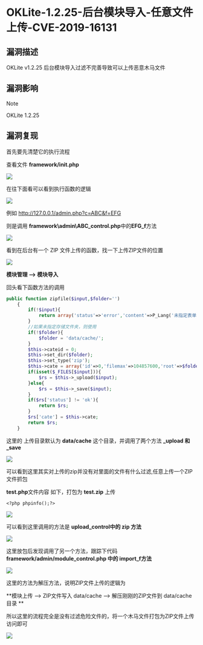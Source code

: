 # OKLite-1.2.25-后台模块导入-任意文件上传-CVE-2019-16131

## 漏洞描述

OKLite v1.2.25 后台模块导入过滤不完善导致可以上传恶意木马文件

## 漏洞影响

> [!NOTE]
>
> OKLite 1.2.25 

## 漏洞复现

首先要先清楚它的执行流程

查看文件 **framework/init.php**

![](OKLite-1.2.25-后台模块导入-任意文件上传-CVE-2019-16131.assets/16273630192277062.jpg)

在往下面看可以看到执行函数的逻辑

![](OKLite-1.2.25-后台模块导入-任意文件上传-CVE-2019-16131.assets/1627363019649724.jpg)

例如 http://127.0.0.1/admin.php?c=ABC&f=EFG

则是调用  **framework\admin\ABC_control.php**中的**EFG_f**方法

![](OKLite-1.2.25-后台模块导入-任意文件上传-CVE-2019-16131.assets/1627363020434494.jpg)

看到在后台有一个 ZIP 文件上传的函数，找一下上传ZIP文件的位置

![](OKLite-1.2.25-后台模块导入-任意文件上传-CVE-2019-16131.assets/16273630208407092.jpg)

**模块管理 --> 模块导入**

回头看下函数方法的调用

```php
public function zipfile($input,$folder='')
	{
		if(!$input){
			return array('status'=>'error','content'=>P_Lang('未指定表单名称'));
		}
		//如果未指定存储文件夹，则使用
		if(!$folder){
			$folder = 'data/cache/';
		}
		$this->cateid = 0;
		$this->set_dir($folder);
		$this->set_type('zip');
		$this->cate = array('id'=>0,'filemax'=>104857600,'root'=>$folder,'folder'=>'/','filetypes'=>'zip');
		if(isset($_FILES[$input])){
			$rs = $this->_upload($input);
		}else{
			$rs = $this->_save($input);
		}
		if($rs['status'] != 'ok'){
			return $rs;
		}
		$rs['cate'] = $this->cate;
		return $rs;
	}
```

这里的 上传目录默认为 **data/cache** 这个目录，并调用了两个方法 **_upload 和 _save**

![](OKLite-1.2.25-后台模块导入-任意文件上传-CVE-2019-16131.assets/1627363021281156.jpg)

可以看到这里其实对上传的zip并没有对里面的文件有什么过滤,任意上传一个ZIP文件抓包

**test.php**文件内容 如下，打包为 **test.zip** 上传

```
<?php phpinfo();?>
```

![](OKLite-1.2.25-后台模块导入-任意文件上传-CVE-2019-16131.assets/1627363021592025.jpg)

可以看到这里调用的方法是 **upload_control中的 zip 方法**

![](OKLite-1.2.25-后台模块导入-任意文件上传-CVE-2019-16131.assets/16273630219091089.jpg)

这里放包后发现调用了另一个方法，跟踪下代码 **framework/admin/module_control.php 中的 import_f方法**

![](OKLite-1.2.25-后台模块导入-任意文件上传-CVE-2019-16131.assets/1627363022514946.jpg)

这里的方法为解压方法，说明ZIP文件上传的逻辑为

**模块上传 --> ZIP文件写入 data/cache --> 解压刚刚的ZIP文件到 data/cache 目录 **

所以这里的流程完全是没有过滤危险文件的，将一个木马文件打包为ZIP文件上传访问即可

![](OKLite-1.2.25-后台模块导入-任意文件上传-CVE-2019-16131.assets/16273630229080288.jpg)